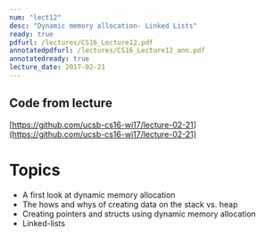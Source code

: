 ```yaml
---
num: "lect12"
desc: "Dynamic memory allocation- Linked Lists"
ready: true
pdfurl: /lectures/CS16_Lecture12.pdf
annotatedpdfurl: /lectures/CS16_Lecture12_ann.pdf
annotatedready: true
lecture_date: 2017-02-21 
---
```


## Code from lecture
[https://github.com/ucsb-cs16-wi17/lecture-02-21](https://github.com/ucsb-cs16-wi17/lecture-02-21)

# Topics

* A first look at dynamic memory allocation
* The hows and whys of creating data on the stack vs. heap
* Creating pointers and structs using dynamic memory allocation
* Linked-lists
